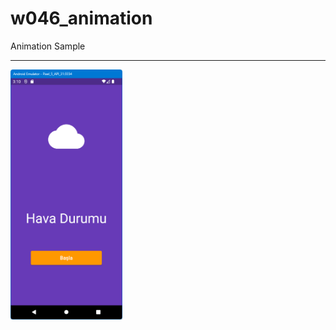 # w046_animation

Animation Sample
<HR>
<img src="https://github.com/VedatBiner/flutter-codes/blob/master/widgets_templates/w046_animation/screen_shots/img-01.png" height="400em"/>